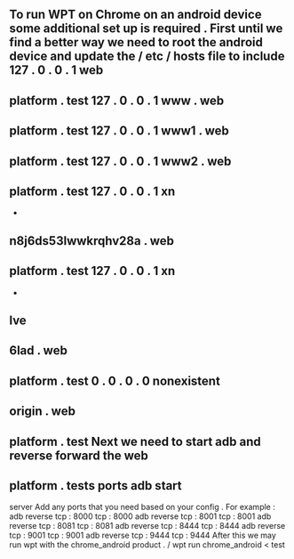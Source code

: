 To
run
WPT
on
Chrome
on
an
android
device
some
additional
set
up
is
required
.
First
until
we
find
a
better
way
we
need
to
root
the
android
device
and
update
the
/
etc
/
hosts
file
to
include
127
.
0
.
0
.
1
web
-
platform
.
test
127
.
0
.
0
.
1
www
.
web
-
platform
.
test
127
.
0
.
0
.
1
www1
.
web
-
platform
.
test
127
.
0
.
0
.
1
www2
.
web
-
platform
.
test
127
.
0
.
0
.
1
xn
-
-
n8j6ds53lwwkrqhv28a
.
web
-
platform
.
test
127
.
0
.
0
.
1
xn
-
-
lve
-
6lad
.
web
-
platform
.
test
0
.
0
.
0
.
0
nonexistent
-
origin
.
web
-
platform
.
test
Next
we
need
to
start
adb
and
reverse
forward
the
web
-
platform
.
tests
ports
adb
start
-
server
Add
any
ports
that
you
need
based
on
your
config
.
For
example
:
adb
reverse
tcp
:
8000
tcp
:
8000
adb
reverse
tcp
:
8001
tcp
:
8001
adb
reverse
tcp
:
8081
tcp
:
8081
adb
reverse
tcp
:
8444
tcp
:
8444
adb
reverse
tcp
:
9001
tcp
:
9001
adb
reverse
tcp
:
9444
tcp
:
9444
After
this
we
may
run
wpt
with
the
chrome_android
product
.
/
wpt
run
chrome_android
<
test
>
